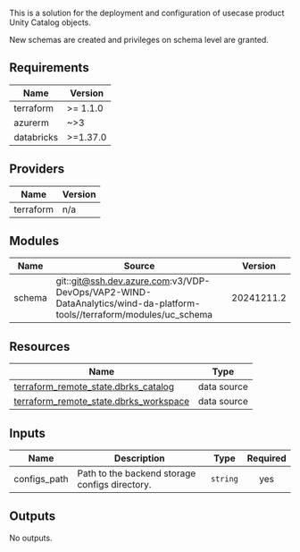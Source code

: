 This is a solution for the deployment and configuration of usecase product
Unity Catalog objects.

New schemas are created and privileges on schema level are granted.

## Requirements

| Name | Version |
|------|---------|
| terraform | >= 1.1.0 |
| azurerm | ~>3 |
| databricks | >=1.37.0 |

## Providers

| Name | Version |
|------|---------|
| terraform | n/a |

## Modules

| Name | Source | Version |
|------|--------|---------|
| schema | git::git@ssh.dev.azure.com:v3/VDP-DevOps/VAP2-WIND-DataAnalytics/wind-da-platform-tools//terraform/modules/uc_schema | 20241211.2 |

## Resources

| Name | Type |
|------|------|
| [terraform_remote_state.dbrks_catalog](https://registry.terraform.io/providers/hashicorp/terraform/latest/docs/data-sources/remote_state) | data source |
| [terraform_remote_state.dbrks_workspace](https://registry.terraform.io/providers/hashicorp/terraform/latest/docs/data-sources/remote_state) | data source |

## Inputs

| Name | Description | Type | Required |
|------|-------------|------|:--------:|
| configs\_path | Path to the backend storage configs directory. | `string` | yes |

## Outputs

No outputs.
